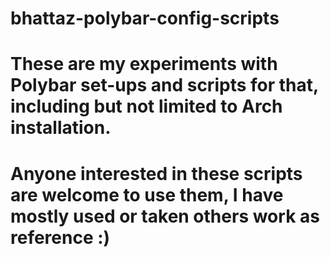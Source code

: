 # bhattaz-polybar-config-scripts

# These are my experiments with Polybar set-ups and scripts for that, including but not limited to Arch installation.
# Anyone interested in these scripts are welcome to use them, I have mostly used or taken others work as reference :)
